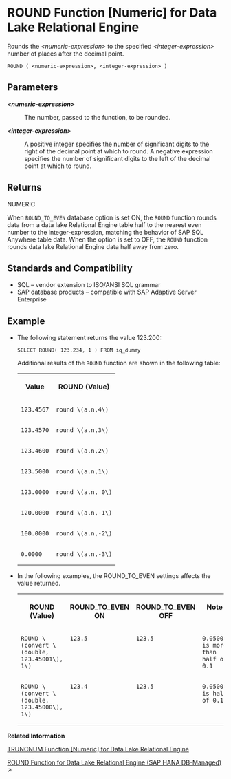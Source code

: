 <!-- loioa57bbb0684f21015822ddb659e37c042 -->

# ROUND Function \[Numeric\] for Data Lake Relational Engine

Rounds the *<numeric-expression\>* to the specified *<integer-expression\>* number of places after the decimal point.



```
ROUND ( <numeric-expression>, <integer-expression> )
```



<a name="loioa57bbb0684f21015822ddb659e37c042__ROUND_parm1"/>

## Parameters


<dl>
<dt><b>

 *<numeric-expression\>* 

</b></dt>
<dd>

The number, passed to the function, to be rounded.



</dd><dt><b>

*<integer-expression\>*

</b></dt>
<dd>

A positive integer specifies the number of significant digits to the right of the decimal point at which to round. A negative expression specifies the number of significant digits to the left of the decimal point at which to round.



</dd>
</dl>



<a name="loioa57bbb0684f21015822ddb659e37c042__ROUND_returns1"/>

## Returns

NUMERIC

When `ROUND_TO_EVEN` database option is set ON, the `ROUND` function rounds data from a data lake Relational Engine table half to the nearest even number to the integer-expression, matching the behavior of SAP SQL Anywhere table data. When the option is set to OFF, the `ROUND` function rounds data lake Relational Engine data half away from zero.



<a name="loioa57bbb0684f21015822ddb659e37c042__ROUND_standards1"/>

## Standards and Compatibility

-   SQL – vendor extension to ISO/ANSI SQL grammar
-   SAP database products – compatible with SAP Adaptive Server Enterprise



<a name="loioa57bbb0684f21015822ddb659e37c042__ROUND_example1"/>

## Example

-   The following statement returns the value 123.200:

    ```
    SELECT ROUND( 123.234, 1 ) FROM iq_dummy
    ```

    Additional results of the `ROUND` function are shown in the following table:


    <table>
    <tr>
    <th valign="top" rowspan="1">

    Value


    
    </th>
    <th valign="top" rowspan="1">

    ROUND \(Value\)


    
    </th>
    </tr>
    <tr>
    <td valign="top" rowspan="1">
    
        123.4567


    
    </td>
    <td valign="top" rowspan="1">
    
        round \(a.n,4\)


    
    </td>
    </tr>
    <tr>
    <td valign="top" rowspan="1">
    
        123.4570


    
    </td>
    <td valign="top" rowspan="1">
    
        round \(a.n,3\)


    
    </td>
    </tr>
    <tr>
    <td valign="top" rowspan="1">
    
        123.4600


    
    </td>
    <td valign="top" rowspan="1">
    
        round \(a.n,2\)


    
    </td>
    </tr>
    <tr>
    <td valign="top" rowspan="1">
    
        123.5000


    
    </td>
    <td valign="top" rowspan="1">
    
        round \(a.n,1\)


    
    </td>
    </tr>
    <tr>
    <td valign="top" rowspan="1">
    
        123.0000


    
    </td>
    <td valign="top" rowspan="1">
    
        round \(a.n, 0\)


    
    </td>
    </tr>
    <tr>
    <td valign="top" rowspan="1">
    
        120.0000


    
    </td>
    <td valign="top" rowspan="1">
    
        round \(a.n,-1\)


    
    </td>
    </tr>
    <tr>
    <td valign="top" rowspan="1">
    
        100.0000


    
    </td>
    <td valign="top" rowspan="1">
    
        round \(a.n,-2\)


    
    </td>
    </tr>
    <tr>
    <td valign="top" rowspan="1">
    
        0.0000


    
    </td>
    <td valign="top" rowspan="1">
    
        round \(a.n,-3\)


    
    </td>
    </tr>
    </table>
    
-   In the following examples, the ROUND\_TO\_EVEN settings affects the value returned.


    <table>
    <tr>
    <th valign="top">

    ROUND \(Value\)


    
    </th>
    <th valign="top">

    ROUND\_TO\_EVEN ON


    
    </th>
    <th valign="top">

    ROUND\_TO\_EVEN OFF


    
    </th>
    <th valign="top">

    Note


    
    </th>
    </tr>
    <tr>
    <td valign="top">
    
        ROUND \(convert \(double, 123.45001\), 1\)


    
    </td>
    <td valign="top">
    
        123.5


    
    </td>
    <td valign="top">
    
        123.5


    
    </td>
    <td valign="top">
    
        0.05001 is more than half of 0.1


    
    </td>
    </tr>
    <tr>
    <td valign="top">
    
        ROUND \(convert \(double, 123.45000\), 1\)


    
    </td>
    <td valign="top">
    
        123.4


    
    </td>
    <td valign="top">
    
        123.5


    
    </td>
    <td valign="top">
    
        0.0500 is half of 0.1


    
    </td>
    </tr>
    </table>
    

**Related Information**  


[TRUNCNUM Function \[Numeric\] for Data Lake Relational Engine](truncnum-function-numeric-for-data-lake-relational-engine-a58baf5.md "Truncates a number at a specified number of places after the decimal point.")

[ROUND Function for Data Lake Relational Engine (SAP HANA DB-Managed)](https://help.sap.com/viewer/a898e08b84f21015969fa437e89860c8/2023_2_QRC/en-US/9f767014ddd542479d75822573eec6cd.html "Rounds the numeric-expression to the specified integer-expression number of places after the decimal point.") :arrow_upper_right:


